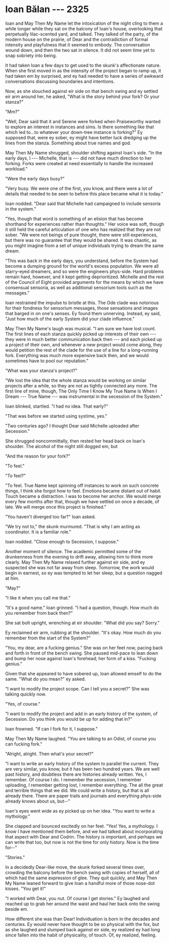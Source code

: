 # Ioan Bălan --- 2325

Ioan and May Then My Name let the intoxication of the night cling to them a while longer while they sat on the balcony of Ioan's house, overlooking that perpetually lilac-scented yard, and talked. They talked of the party, of the modern house on the prairie, of Dear and the contradiction of formal intensity and playfulness that it seemed to embody. The conversation wound down, and then the two sat in silence. It did not seem time yet to snap sobriety into being.

It had taken Ioan a few days to get used to the skunk's affectionate nature. When she first moved in as the intensity of the project began to ramp up, it had taken em by surprised, and ey had needed to have a series of awkward conversations discussing boundaries and intentions.

Now, as she slouched against eir side on that bench swing and ey settled eir arm around her, he asked, "What is the story behind your fork? Or your stanza?"

"Mm?"

"Well, Dear said that it and Serene were forked when Praiseworthy wanted to explore an interest in instances and sims. Is there something like that which led to...to whatever your down-tree instance is forking?" Ey supposed that, were ey sober, ey might have better luck dredging up the lines from the stanza. Something about true names and god.

May Then My Name shrugged, shoulder shifting against Ioan's side. "In the early days, I --- Michelle, that is --- did not have much direction to her forking. Forks were created at need essentially to handle the increased workload."

"Were the early days busy?"

"Very busy. We were one of the first, you know, and there were a lot of details that needed to be seen to before this place became what it is today."

Ioan nodded. "Dear said that Michelle had campaigned to include sensoria in the system."

"Yes, though that word is something of an elision that has become shorthand for experiences rather than thoughts." Her voice was soft, though it still held the careful articulation of one who has realized that they are not sober. "We were not beings of pure thought, there were still experiences, but there was no guarantee that they would be shared. It was chaotic, as you might imagine from a set of unique individuals trying to dream the same dream.

"This was back in the early days, you understand, before the System had become a dumping ground for the world's excess population. We were all starry-eyed dreamers, and so were the engineers phys-side. Hard problems remain hard, however, and it kept getting deprioritized. Michelle and the rest of the Council of Eight provided arguments for the means by which we have consensual sensoria, as well as additional sensorium tools such as the messages."

Ioan restrained the impulse to bristle at this. The Ode clade was notorious for their fondness for sensorium messages, those sensations and images that barged in on one's senses. Ey found them unnerving. Instead, ey said, "Just how much of the early System did your clade influence."

May Then My Name's laugh was musical. "I am sure we have lost count. The first lines of each stanza quickly picked up interests of their own --- they were in much better communication back then --- and each picked up a project of their own, and whenever a new project would come along, they would petition the rest of the clade for the use of a line for a long-running fork. Everything was much more expensive back then, and we would sometimes have to pool our reputation."

"What was your stanza's project?"

"We lost the idea that the whole stanza would be working on similar projects after a while, so they are not as tightly connected any more. The first line of mine, though, The Only Time I Know My True Name Is When I Dream --- True Name --- was instrumental in the secession of the System."

Ioan blinked, startled. "I had no idea. That early?"

"That was before we started using systime, yes."

"Two centuries ago? I thought Dear said Michelle uploaded after Secession."

She shrugged noncommittally, then rested her head back on Ioan's shoulder. The alcohol of the night still dogged em, but 

"And the reason for your fork?"

"To feel."

"To feel?"

"To feel. True Name kept spinning off instances to work on such concrete things, I think she forgot how to feel. Emotions became distant out of habit. Touch became a distraction. I was to become her anchor. We would merge every few months after that, though we have settled on once a decade, of late. We will merge once this project is finished."

"You haven't diverged too far?" Ioan asked.

"We try not to," the skunk murmured. "That is why I am acting as coordinator. It is a familiar role."

Ioan nodded. "Close enough to Secession, I suppose."

Another moment of silence. The academic permitted some of the drunkenness from the evening to drift away, allowing him to think more clearly. May Then My Name relaxed further against eir side, and ey suspected she was not far away from sleep. Tomorrow, the work would begin in earnest, so ey was tempted to let her sleep, but a question nagged at him.

"May?"

"I like it when you call me that."

"It's a good name." Ioan grinned. "I had a question, though. How much do you remember from back then?"

She sat bolt upright, wrenching at eir shoulder. "What did you say? Sorry."

Ey reclaimed eir arm, rubbing at the shoulder. "It's okay. How much do you remember from the start of the System?"

"You, my dear, are a fucking genius." She was on her feet now, pacing back and forth in front of the bench swing. She paused mid-pace to lean down and bump her nose against Ioan's forehead; her form of a kiss. "Fucking genius."

Given that she appeared to have sobered up, Ioan allowed emself to do the same. "What do you mean?" ey asked.

"I want to modify the project scope. Can I tell you a secret?" She was talking quickly now.

"Yes, of course."

"I want to modify the project and add in an early history of the system, of Secession. Do you think you would be up for adding that in?"

Ioan frowned. "If can I fork for it, I suppose."

May Then My Name laughed. "You are talking to an Odist, of course you can fucking fork."

"Alright, alright. Then what's your secret?"

"I want to write an early history of the system to parallel the current. They are very similar, you know, but it has been two hundred years. We are well past history, and doubtless there are histories already written. Yes, I remember. Of course I do. I remember the secession, I remember uploading, I remember getting lost, I remember everything. The all the great and terrible things that we did. We could write a history, but that is all already there. There are paper trails and journals and everything phys-side already knows about us, but--"

Ioan's eyes went wide as ey picked up on her idea. "You want to write a mythology."

She clapped and bounced excitedly on her feet. "Yes! Yes, a mythology. I know I have mentioned them before, and we had talked about incorporating that aspect with Dear and Codrin. The history is important, and perhaps we can write that too, but now is not the time for only history. Now is the time for--"

"Stories."

In a decidedly Dear-like move, the skunk forked several times over, crowding the balcony before the bench swing with copies of herself, all of which had the same expression of glee. They quit quickly, and May Then My Name leaned forward to give Ioan a handful more of those nose-dot kisses. "You get it!"

"I worked with Dear, you nut. Of course I get stories." Ey laughed and reached up to grab her around the waist and haul her back onto the swing beside em.

How different she was than Dear! Individuation is born in the decades and centuries. Ey would never have thought to be so physical with the fox, but as she laughed and slumped back against eir side, ey realized ey had long since fallen into the habit of physicality, of touch. Of, ey realized, feeling.
